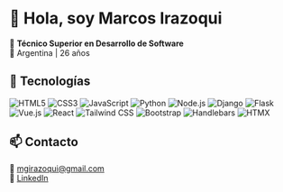 # 👋 Hola, soy Marcos Irazoqui

🎯 **Técnico Superior en Desarrollo de Software**  
📍 Argentina | 26 años  

## 🧰 Tecnologías

![HTML5](https://img.shields.io/badge/HTML5-E34F26?style=for-the-badge&logo=html5&logoColor=white)
![CSS3](https://img.shields.io/badge/CSS3-1572B6?style=for-the-badge&logo=css3&logoColor=white)
![JavaScript](https://img.shields.io/badge/JavaScript-F7DF1E?style=for-the-badge&logo=javascript&logoColor=black)
![Python](https://img.shields.io/badge/Python-3776AB?style=for-the-badge&logo=python&logoColor=white)
![Node.js](https://img.shields.io/badge/Node.js-339933?style=for-the-badge&logo=node.js&logoColor=white)
![Django](https://img.shields.io/badge/Django-092E20?style=for-the-badge&logo=django&logoColor=white)
![Flask](https://img.shields.io/badge/Flask-000000?style=for-the-badge&logo=flask&logoColor=white)
![Vue.js](https://img.shields.io/badge/Vue.js-35495E?style=for-the-badge&logo=vue.js&logoColor=4FC08D)
![React](https://img.shields.io/badge/React-61DAFB?style=for-the-badge&logo=react&logoColor=black)
![Tailwind CSS](https://img.shields.io/badge/TailwindCSS-06B6D4?style=for-the-badge&logo=tailwind-css&logoColor=white)
![Bootstrap](https://img.shields.io/badge/Bootstrap-7952B3?style=for-the-badge&logo=bootstrap&logoColor=white)
![Handlebars](https://img.shields.io/badge/Handlebars-%7B%7D-F0772B?style=for-the-badge&logoColor=white)
![HTMX](https://img.shields.io/badge/HTMX-FF6600?style=for-the-badge&logoColor=white)

## 📫 Contacto
📧 [mgirazoqui@gmail.com](mailto:mgirazoqui@gmail.com)  
💼 [LinkedIn](www.linkedin.com/in/marcos-irazoqui-807059283)  
